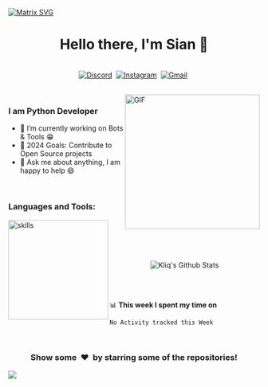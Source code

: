   [![Matrix SVG](https://raw.githubusercontent.com/rodrigograca31/rodrigograca31/master/matrix.svg)](https://www.youtube.com/watch?v=SDkAGkd4NLc) 
<p>
  <h1 align="center"><b>Hello there, I'm Sian 👋</b></h1>
</p>

<p align="center">
<br>
<a href="https://discord.com/users/1202993215666393128"><img src="https://img.shields.io/badge/discord-%231877F2.svg?&style=for-the-badge&logo=discord&logoColor=white" alt="Discord" /></a>&nbsp;
<a href="https://www.instagram.com/yxsuf.09/"><img src="https://img.shields.io/badge/instagram-%23E4405F.svg?&style=for-the-badge&logo=instagram&logoColor=white" alt="Instagram" /></a>&nbsp;
<a href="https://paste.gg/p/anonymous/419c2a4f2c684292a84a4537aa20d168"><img src="https://img.shields.io/badge/gmail-%23D14836.svg?&style=for-the-badge&logo=gmail&logoColor=white" alt="Gmail"/></a>&nbsp;
</p>

<br>

<img align="right" height="270px" alt="GIF" src="https://i.pinimg.com/originals/e4/26/70/e426702edf874b181aced1e2fa5c6cde.gif" />

### I am Python Developer
- 🔭 I’m currently working on Bots & Tools :grin:
- 🥅 2024 Goals: Contribute to Open Source projects
- 💬 Ask me about anything, I am happy to help :smile:

<br>

### Languages and Tools: 

<img align="left" alt="skills" width="200px" src="https://skillicons.dev/icons?i=py,vscode,bots" />
<br>
<br>
<br>
<br>

<p align='center'>
  <img align="center" src="https://github-readme-stats.vercel.app/api?username=invalidsian&show_icons=true&title_color=fff&icon_color=79ff97&text_color=efefef&bg_color=24292e" alt="Kliq's Github Stats">
</p>

<br>

<br>

📊 **This week I spent my time on**
<!--START_SECTION:waka-->
```text
No Activity tracked this Week
```
<!--END_SECTION:waka-->

<br>

<div align="center">
<h3 align="center">Show some &nbsp;❤️&nbsp; by starring some of the repositories!</h3>
</div><img src="https://github.com/punitkmryh/punitkmryh/blob/master/wave.svg" />
